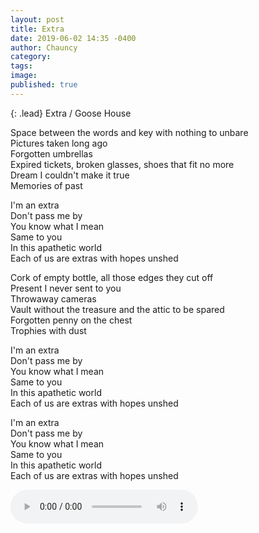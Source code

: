```yaml
---
layout: post
title: Extra
date: 2019-06-02 14:35 -0400
author: Chauncy
category: 
tags: 
image: 
published: true
---
```


{: .lead}
Extra / Goose House

Space between the words and key with nothing to unbare  
Pictures taken long ago  
Forgotten umbrellas  
Expired tickets, broken glasses, shoes that fit no more  
Dream I couldn't make it true  
Memories of past  

I'm an extra  
Don't pass me by  
You know what I mean  
Same to you  
In this apathetic world  
Each of us are extras with hopes unshed  

Cork of empty bottle, all those edges they cut off  
Present I never sent to you  
Throwaway cameras  
Vault without the treasure and the attic to be spared  
Forgotten penny on the chest  
Trophies with dust  

I'm an extra  
Don't pass me by  
You know what I mean  
Same to you  
In this apathetic world  
Each of us are extras with hopes unshed  

I'm an extra  
Don't pass me by  
You know what I mean  
Same to you  
In this apathetic world  
Each of us are extras with hopes unshed  

<audio class="my-3" controls autoplay>  
<source src="/assets/mp3/Goose house - Extra.mp3" type="audio/mpeg">
</audio>
